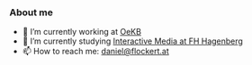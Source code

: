 ### About me

- 🔭 I’m currently working at [OeKB](https://www.oekb.at/)
- 🌱 I’m currently studying [Interactive Media at FH Hagenberg](https://www.fh-ooe.at/campus-hagenberg/studiengaenge/master/interactive-media/)
- 📫 How to reach me: [daniel@flockert.at](mailto:daniel@flockert.at)

